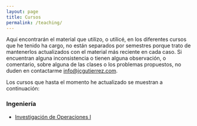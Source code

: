 ```yaml
---
layout: page
title: Cursos
permalink: /teaching/
---
```


Aquí encontrarán el material que utilizo, o utilicé, en los diferentes cursos que he tenido ha cargo, no están separados por semestres porque trato de mantenerlos actualizados con el material más reciente en cada caso. Si encuentran alguna inconsistencia o tienen alguna observación, o comentario, sobre alguna de las clases o los problemas propuestos, no duden en contactarme [info@jcgutierrez.com](mailto:info@jcgutierrez.com).

Los cursos que hasta el momento he actualizado se muestran a continuación:

### Ingeniería

  - [Investigación de Operaciones I](https://fbh99.github.io/lp/inicio/index.html)

